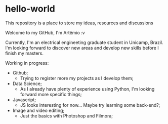 # hello-world
This repository is a place to store my ideas, resources and discussions

Welcome to my GitHub, I'm Artêmio :v

Currently, I'm an electrical engineeting graduate student in Unicamp, Brazil.
I'm looking forward to discover new areas and develop new skills before I finish my masters.

Working in progress:
- Github;
  - Trying to register more my projects as I develop them;
- Data Science;
  - As I already have plenty of experience using Python, I'm looking forward more specific things;
- Javascript;
  - JS looks interesting for now... Maybe try learning some back-end?;
- Image and video editing;
  - Just the basics with Photoshop and Filmora;
